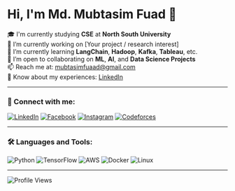 # Hi, I'm Md. Mubtasim Fuad 👋

🎓 I'm currently studying **CSE** at **North South University**  
🔭 I’m currently working on [Your project / research interest]  
🌱 I’m currently learning **LangChain**, **Hadoop**, **Kafka**, **Tableau**, etc.  
🤝 I’m open to collaborating on **ML**, **AI**, and **Data Science Projects**  
📫 Reach me at: mubtasimfuaad@gmail.com  
📄 Know about my experiences: [LinkedIn](https://www.linkedin.com/in/mubtasiimfuaad/)

---

### 🔗 Connect with me:
[![LinkedIn](https://img.shields.io/badge/-LinkedIn-blue?logo=linkedin)](https://linkedin.com/in/yourusername)
[![Facebook](https://img.shields.io/badge/-Facebook-blue?logo=facebook)](https://facebook.com/mubtasiimfuad)
[![Instagram](https://img.shields.io/badge/-Instagram-E4405F?logo=instagram&logoColor=white)](https://instagram.com/mubtasiimfuad)
[![Codeforces](https://img.shields.io/badge/-Codeforces-lightgrey?logo=codeforces)](https://codeforces.com/profile/yourusername)

---

### 🛠️ Languages and Tools:
![Python](https://img.shields.io/badge/-Python-3776AB?logo=python&logoColor=white)
![TensorFlow](https://img.shields.io/badge/-TensorFlow-FF6F00?logo=tensorflow&logoColor=white)
![AWS](https://img.shields.io/badge/-AWS-232F3E?logo=amazon-aws&logoColor=white)
![Docker](https://img.shields.io/badge/-Docker-2496ED?logo=docker&logoColor=white)
![Linux](https://img.shields.io/badge/-Linux-FCC624?logo=linux&logoColor=black)

---

![Profile Views](https://komarev.com/ghpvc/?username=yourusername&color=blue)
